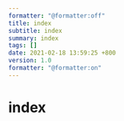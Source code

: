 ```yaml
---
formatter: "@formatter:off"
title: index 
subtitle: index 
summary: index 
tags: [] 
date: 2021-02-18 13:59:25 +800 
version: 1.0
formatter: "@formatter:on"
---
```


# index    